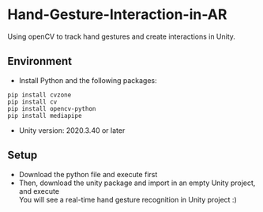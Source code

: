 # Hand-Gesture-Interaction-in-AR
Using openCV to track hand gestures and create interactions in Unity.

## Environment
- Install Python and the following packages:

```
pip install cvzone
pip install cv
pip install opencv-python
pip install mediapipe
```

- Unity version: 2020.3.40 or later

## Setup
- Download the python file and execute first
- Then, download the unity package and import in an empty Unity project, and execute <br>
You will see a real-time hand gesture recognition in Unity project :)
